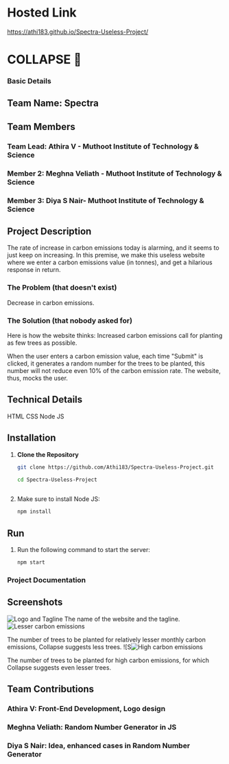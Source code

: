# Hosted Link
https://athi183.github.io/Spectra-Useless-Project/
# COLLAPSE 🎯
### Basic Details
## Team Name: Spectra                    
  
## Team Members
### Team Lead: Athira V - Muthoot Institute of Technology &  Science                                                                                                                                                                                
  
### Member 2: Meghna Veliath - Muthoot Institute of Technology &  Science                   
  
### Member 3: Diya S Nair- Muthoot Institute of Technology &  Science  

## Project Description
The rate of increase in carbon emissions today is alarming, and it seems to just keep on increasing. In this premise, we make this useless website where we enter a carbon emissions value (in tonnes), and get a hilarious response in return.                               

### The Problem (that doesn't exist)
Decrease in carbon emissions.

### The Solution (that nobody asked for)
Here is how the website thinks:
Increased carbon emissions call for planting as few trees as possible.                                  
  
  
When the user enters a carbon emission value, each time "Submit" is clicked, it generates a random number for the trees to be planted, this number will not reduce even 10% of the carbon emission rate. The website, thus, mocks the user. 
## Technical Details


HTML
CSS
Node JS                                     
                                          
  

## Installation                    
  

1. **Clone the Repository**
   ```bash 
   git clone https://github.com/Athi183/Spectra-Useless-Project.git                                                   
   
   cd Spectra-Useless-Project                                                        
                       
3. Make sure to install Node JS:
   ```bash
   npm install


## Run

1. Run the following command to start the server:
    ```bash
   npm start
   

### Project Documentation


## Screenshots 
![Logo and Tagline](https://github.com/user-attachments/assets/eb44d046-837e-4900-afbc-af5c1fcb3a27)
The name of the website and the tagline.                                                                                                                     
![Lesser carbon emissions](https://github.com/user-attachments/assets/58d7dc7e-39cc-4164-a6fe-76c14a3b85c2)

The number of trees to be planted for relatively lesser monthly carbon emissions, Collapse suggests less trees. 
![S![High carbon emissions](https://github.com/user-attachments/assets/61a984b8-aa89-45bb-ba70-a25a32b0cfa3)

The number of trees to be planted for high carbon emissions, for which Collapse suggests even lesser trees.


## Team Contributions
### <p> Athira V: Front-End Development, Logo design </p>
### <p> Meghna Veliath: Random Number Generator in JS</p>
### <p> Diya S Nair: Idea, enhanced cases in Random Number Generator</p>
